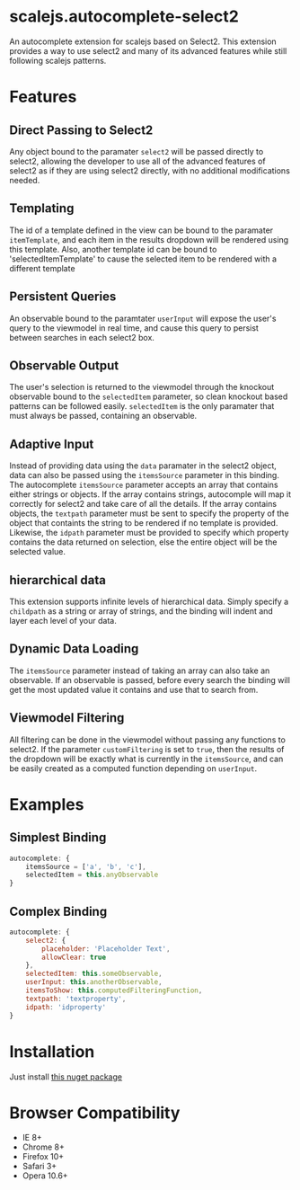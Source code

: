 scalejs.autocomplete-select2
============================

An autocomplete extension for scalejs based on Select2. This extension provides a way to use select2 and many of its advanced features while still following scalejs patterns. 

# Features

## Direct Passing to Select2

Any object bound to the paramater ```select2``` will be passed directly to select2, allowing the developer to use all of the advanced features of select2 as if they are using select2 directly, with no additional modifications needed.

## Templating

The id of a template defined in the view can be bound to the paramater ```itemTemplate```, and each item in the results dropdown will be rendered using this template. Also, another template id can be bound to 'selectedItemTemplate' to cause the selected item to be rendered with a different template

## Persistent Queries

An observable bound to the paramtater ```userInput``` will expose the user's query to the viewmodel in real time, and cause this query to persist between searches in each select2 box.

## Observable Output

The user's selection is returned to the viewmodel through the knockout observable bound to the ```selectedItem``` parameter, so clean knockout based patterns can be followed easily. ```selectedItem``` is the only paramater that must always be passed, containing an observable.

## Adaptive Input

Instead of providing data using the ```data``` paramater in the select2 object, data can also be passed using the ```itemsSource``` parameter in this binding. The autocomplete ```itemsSource``` parameter accepts an array that contains either strings or objects. If the array contains strings, autocomple will map it correctly for select2 and take care of all the details. If the array contains objects, the ```textpath``` parameter must be sent to specify the property of the object that containts the string to be rendered if no template is provided. Likewise, the ```idpath``` parameter must be provided to specify which property contains the data returned on selection, else the entire object will be the selected value.

## hierarchical data

This extension supports infinite levels of hierarchical data. Simply specify a ```childpath``` as a string or array of strings, and the binding will indent and layer each level of your data.

## Dynamic Data Loading

The ```itemsSource``` parameter instead of taking an array can also take an observable. If an observable is passed, before every search the binding will get the most updated value it contains and use that to search from.

## Viewmodel Filtering

All filtering can be done in the viewmodel without passing any functions to select2. If the parameter ```customFiltering``` is set to ```true```, then the results of the dropdown will be exactly what is currently in the ```itemsSource```, and can be easily created as a computed function depending on ```userInput```.

# Examples

## Simplest Binding

```javascript
autocomplete: {
    itemsSource = ['a', 'b', 'c'],
    selectedItem = this.anyObservable
}
```

## Complex Binding

```javascript
autocomplete: {
    select2: {
        placeholder: 'Placeholder Text',
        allowClear: true
    },
    selectedItem: this.someObservable,
    userInput: this.anotherObservable,
    itemsToShow: this.computedFilteringFunction,
    textpath: 'textproperty',
    idpath: 'idproperty'
}
```

# Installation

Just install [this nuget package](https://www.nuget.org/packages/scalejs.autocomplete-select2/)

# Browser Compatibility

* IE 8+
* Chrome 8+
* Firefox 10+
* Safari 3+
* Opera 10.6+
